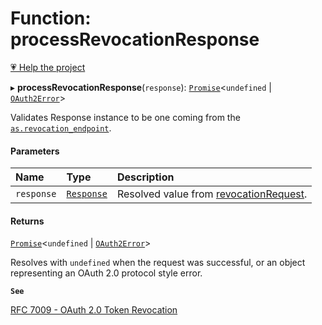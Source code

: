# Function: processRevocationResponse

[💗 Help the project](https://github.com/sponsors/panva)

▸ **processRevocationResponse**(`response`): [`Promise`]( https://developer.mozilla.org/en-US/docs/Web/JavaScript/Reference/Global_Objects/Promise )<`undefined` \| [`OAuth2Error`](../interfaces/OAuth2Error.md)\>

Validates Response instance to be one coming from the
[`as.revocation_endpoint`](../interfaces/AuthorizationServer.md#revocation_endpoint).

#### Parameters

| Name | Type | Description |
| :------ | :------ | :------ |
| `response` | [`Response`]( https://developer.mozilla.org/en-US/docs/Web/API/Response ) | Resolved value from [revocationRequest](revocationRequest.md). |

#### Returns

[`Promise`]( https://developer.mozilla.org/en-US/docs/Web/JavaScript/Reference/Global_Objects/Promise )<`undefined` \| [`OAuth2Error`](../interfaces/OAuth2Error.md)\>

Resolves with `undefined` when the request was successful, or an object representing an
  OAuth 2.0 protocol style error.

**`See`**

[RFC 7009 - OAuth 2.0 Token Revocation](https://www.rfc-editor.org/rfc/rfc7009.html#section-2)
